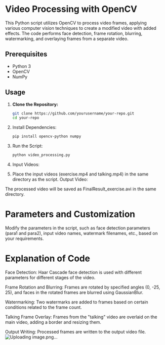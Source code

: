 # Video Processing with OpenCV

This Python script utilizes OpenCV to process video frames, applying various computer vision techniques to create a modified video with added effects. The code performs face detection, frame rotation, blurring, watermarking, and overlaying frames from a separate video.

## Prerequisites

- Python 3
- OpenCV
- NumPy

## Usage

1. **Clone the Repository:**
   ```bash
   git clone https://github.com/yourusername/your-repo.git
   cd your-repo

2. Install Dependencies:
   ```bash
   pip install opencv-python numpy

4. Run the Script:
   ```bash
   python video_processing.py

6. Input Videos:

7. Place the input videos (exercise.mp4 and talking.mp4) in the same directory as the script.
Output Video:

The processed video will be saved as FinalResult_exercise.avi in the same directory.

# Parameters and Customization
Modify the parameters in the script, such as face detection parameters (para1 and para2), input video names, watermark filenames, etc., based on your requirements.

# Explanation of Code
Face Detection: Haar Cascade face detection is used with different parameters for different stages of the video.

Frame Rotation and Blurring: Frames are rotated by specified angles (0, -25, 25), and faces in the rotated frames are blurred using GaussianBlur.

Watermarking: Two watermarks are added to frames based on certain conditions related to the frame count.

Talking Frame Overlay: Frames from the "talking" video are overlaid on the main video, adding a border and resizing them.

Output Writing: Processed frames are written to the output video file.
![Uploading image.png…]()

